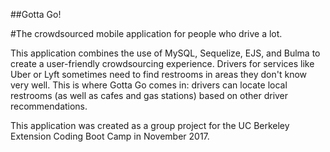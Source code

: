 ##Gotta Go!

#The crowdsourced mobile application for people who drive a lot.

This application combines the use of MySQL, Sequelize, EJS, and Bulma to create a user-friendly crowdsourcing experience. Drivers for services like Uber or Lyft sometimes need to find restrooms in areas they don't know very well. This is where Gotta Go comes in: drivers can locate local restrooms (as well as cafes and gas stations) based on other driver recommendations.

This application was created as a group project for the UC Berkeley Extension Coding Boot Camp in November 2017.
